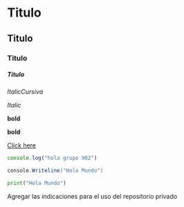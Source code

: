 # Titulo
## Titulo
### Titulo
##### Titulo


*ItalicCursiva*

_Italic_

**bold**

__bold__

[Click here](https://youtube.com)

``` javascript
console.log("hola grupo 902")
```

``` c#
console.Writeline("Hola Mundo")
```

``` Python
print("Hola Mundo")
```

Agregar las indicaciones para el uso del repositorio privado
